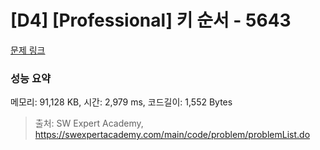 # [D4] [Professional] 키 순서 - 5643 

[문제 링크](https://swexpertacademy.com/main/code/problem/problemDetail.do?contestProbId=AWXQsLWKd5cDFAUo) 

### 성능 요약

메모리: 91,128 KB, 시간: 2,979 ms, 코드길이: 1,552 Bytes



> 출처: SW Expert Academy, https://swexpertacademy.com/main/code/problem/problemList.do